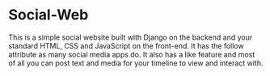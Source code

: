 # Social-Web
This is a simple social website built with Django on the backend and your standard HTML, CSS and JavaScript on the front-end.
It has the follow attribute as many social media apps do. It also has a like feature and most of all you can post text and media for your timeline to view and interact with.
